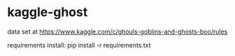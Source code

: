 # kaggle-ghost
data set at https://www.kaggle.com/c/ghouls-goblins-and-ghosts-boo/rules


requirements install: pip install -r requirements.txt 
